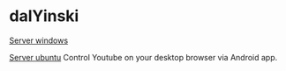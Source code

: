 # dalYinski
[Server windows](https://github.com/FriendlyTroll/dalYinski/releases/download/v.0.12-beta1/dalyinski-server-0.12.exe)

[Server ubuntu](https://github.com/FriendlyTroll/dalYinski/releases/download/v.0.12-beta1/dalyinski-0.12.deb)
Control Youtube on your desktop browser via Android app.

